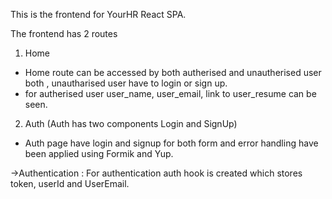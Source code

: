 This is the frontend for YourHR React SPA.

The frontend has 2 routes 
 1. Home
 - Home route can be accessed by both autherised and unautherised user both , unautharised user have to login or sign up.
 - for autherised user user_name, user_email, link to user_resume can be seen. 
  
 2. Auth (Auth has two components Login and SignUp)
 - Auth page have login and signup for both form and error handling have been applied using Formik and Yup.

 ->Authentication : For authentication auth hook is created which stores token, userId and UserEmail. 
